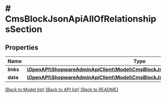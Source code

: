 # # CmsBlockJsonApiAllOfRelationshipsSection

## Properties

Name | Type | Description | Notes
------------ | ------------- | ------------- | -------------
**links** | [**\OpenAPI\ShopwareAdminApiClient\Model\CmsBlockJsonApiAllOfRelationshipsSectionLinks**](CmsBlockJsonApiAllOfRelationshipsSectionLinks.md) |  | [optional]
**data** | [**\OpenAPI\ShopwareAdminApiClient\Model\CmsBlockJsonApiAllOfRelationshipsSectionData**](CmsBlockJsonApiAllOfRelationshipsSectionData.md) |  | [optional]

[[Back to Model list]](../../README.md#models) [[Back to API list]](../../README.md#endpoints) [[Back to README]](../../README.md)
